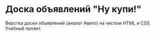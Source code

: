 # Доска объявлений "Ну купи!"
Верстка доски объявлений (аналог Авито) на чистом HTML и CSS.
Учебный проект.